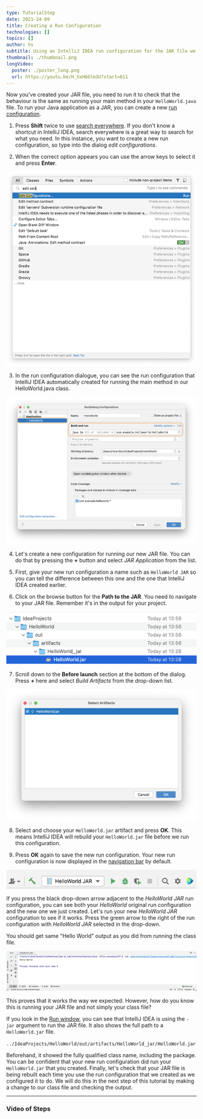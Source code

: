 ```yaml
---
type: TutorialStep
date: 2021-24-09
title: Creating a Run Configuration
technologies: []
topics: []
author: hs
subtitle: Using an IntelliJ IDEA run configuration for the JAR file we created.
thumbnail: ./thumbnail.png
longVideo:
  poster: ./poster_long.png
  url: https://youtu.be/H_XxH66lm3U?start=611
---
```


Now you've created your JAR file, you need to run it to check that the behaviour is the same as running your main method in your `HelloWorld.java` file. To run your Java application as a JAR, you can create a new [run configuration](https://www.jetbrains.com/help/idea/run-debug-configuration.html). 

1) Press **Shift** twice to use [search everywhere](https://www.jetbrains.com/idea/guide/tips/search-everywhere/). If you don't know a shortcut in IntelliJ IDEA, search everywhere is a great way to search for what you need. In this instance, you want to create a new run configuration, so type into the dialog _edit configurations_.


2) When the correct option appears you can use the arrow keys to select it and press **Enter**. 

 ![Searching for edit configurations in search everywhere](edit-config-search-everywhere.png)

3) In the run configuration dialogue, you can see the run configuration that IntelliJ IDEA automatically created for running the main method in our HelloWorld.java class. 

![Run configuration for HelloWorld.java](class-run-configuration.png)

4) Let's create a new configuration for running our new JAR file. You can do that by pressing the **+** button and select _JAR Application_ from the list.


5) First, give your new run configuration a name such as `HelloWorld JAR` so you can tell the difference between this one and the one that IntelliJ IDEA created earlier. 


6) Click on the browse button for the **Path to the JAR**. You need to navigate to your JAR file. Remember it's in the output for your project. 

![Path to JAR file](path-to-jar.png)

7) Scroll down to the **Before launch** section at the bottom of the dialog. Press **+** here and select _Build Artifacts_ from the drop-down list.

 ![Select artifacts](select-artifacts.png)

8) Select and choose your `HelloWorld.jar` artifact and press **OK**. This means IntelliJ IDEA will rebuild your `HelloWorld.jar` file before we run this configuration. 


9) Press **OK** again to save the new run configuration. Your new run configuration is now displayed in the [navigation bar](https://www.jetbrains.com/help/idea/run-debug-configuration.html) by default.

![New JAR run configuration in the navigation bar](new-run-config-nav-bar.png)

If you press the black drop-down arrow adjacent to the _HelloWorld JAR_ run configuration, you can see both your _HelloWorld_ original run configuration and the new one we just created. Let's run your new _HelloWorld JAR_ configuration to see if it works. Press the green arrow to the right of the run configuration with _HelloWorld JAR_ selected in the drop-down. 

You should get same "Hello World" output as you did from running the class file.

![Run window from the JAR file](run-output-with-jar.png)

This proves that it works the way we expected. However, how do you know this is running your JAR file and not simply your class file? 

If you look in the [Run window](https://www.jetbrains.com/help/idea/run-tool-window.html), you can see that IntelliJ IDEA is using the `-jar` argument to run the JAR file. It also shows the full path to a `HelloWorld.jar` file.

`../IdeaProjects/HelloWorld/out/artifacts/HelloWorld_jar/HelloWorld.jar`

Beforehand, it showed the fully qualified class name, including the package. You can be confident that your new run configuration did run your `HelloWorld.jar` that you created. Finally, let's check that your JAR file is being rebuilt each time you use the run configuration that we created as we configured it to do. We will do this in the next step of this tutorial by making a change to our class file and checking the output.

---

### Video of Steps